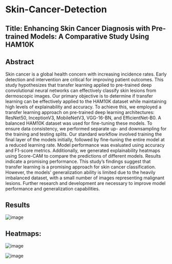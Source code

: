 # Skin-Cancer-Detection

## Title: Enhancing Skin Cancer Diagnosis with Pre-trained Models: A Comparative Study Using HAM10K


## Abstract
Skin cancer is a global health concern with increasing incidence rates. Early detection and intervention are critical for improving patient outcomes. This study hypothesizes that transfer learning applied to pre-trained deep convolutional neural networks can effectively classify skin lesions from dermoscopic images. Our primary objective is to determine if transfer learning can be effectively applied to the HAM10K dataset while maintaining high levels of explainability and accuracy. To achieve this, we employed a transfer learning approach on pre-trained deep learning architectures: ResNet50, InceptionV3, MobileNetV3, VGG-16-BN, and EfficientNet-B0. A balanced HAM10K dataset was used for fine-tuning these models. To ensure data consistency, we performed separate up- and downsampling for the training and testing splits. Our standard workflow involved training the final layer of the models initially, followed by fine-tuning the entire model at a reduced learning rate. Model performance was evaluated using accuracy and F1-score metrics. Additionally, we generated explainability heatmaps using Score-CAM to compare the predictions of different models. Results indicate a promising performance. This study’s findings suggest that transfer learning is a promising approach for skin cancer classification. However, the models' generalization ability is limited due to the heavily imbalanced dataset, with a small number of images representing malignant lesions. Further research and development are necessary to improve model performance and generalization capabilities.

## Results
![image](https://github.com/user-attachments/assets/062aa15e-68ff-4091-b877-40c6153ee938)

## Heatmaps:

![image](https://github.com/user-attachments/assets/ce55a757-0d7b-403a-b2db-aed49ba47b40)

![image](https://github.com/user-attachments/assets/adf33516-4bed-4dc0-bfa9-563295a09085)




